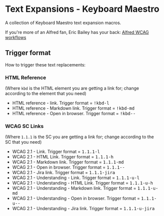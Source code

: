 # Text Expansions - Keyboard Maestro

A collection of Keyboard Maestro text expansion macros.

If you're more of an Alfred fan, Eric Bailey has your back: [Alfred WCAG workflows](https://github.com/ericwbailey/alfred-wcag-workflow)

## Trigger format

How to trigger these text replacements:

### HTML Reference

(Where `kbd` is the HTML element you are getting a link for; change according to the element that you need)

* HTML reference - link. Trigger format = <kbd>!kbd-l</kbd>
* HTML reference - Markdown link. Trigger format = <kbd>!kbd-md</kbd>
* HTML reference - Open in browser. Trigger format = <kbd>!kbd--</kbd>

### WCAG SC Links

(Where `1.1.1` is the SC you are getting a link for; change according to the SC that you need)

* WCAG 2.1 - Link. Trigger format = <kbd>1.1.1-l</kbd>
* WCAG 2.1 - HTML Link. Trigger format = <kbd>1.1.1-h</kbd>
* WCAG 2.1 - Markdown link. Trigger format = <kbd>1.1.1-md</kbd>
* WCAG 2.1 - Open in browser. Trigger format = <kbd>1.1.1--</kbd>
* WCAG 2.1 - Jira link. Trigger format = <kbd>1.1.1-jira</kbd>
* WCAG 2.1 - Understanding - Link. Trigger format = <kbd>1.1.1-u-l</kbd>
* WCAG 2.1 - Understanding - HTML Link. Trigger format = <kbd>1.1.1-u-h</kbd>
* WCAG 2.1 - Understanding - Markdown link. Trigger format = <kbd>1.1.1-u-md</kbd>
* WCAG 2.1 - Understanding - Open in browser. Trigger format = <kbd>1.1.1-u--</kbd>
* WCAG 2.1 - Understanding - Jira link. Trigger format = <kbd>1.1.1-u-jira</kbd>
